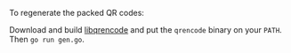 To regenerate the packed QR codes:

Download and build [libqrencode](http://fukuchi.org/works/qrencode/)
and put the `qrencode` binary on your `PATH`. Then `go run gen.go`.
